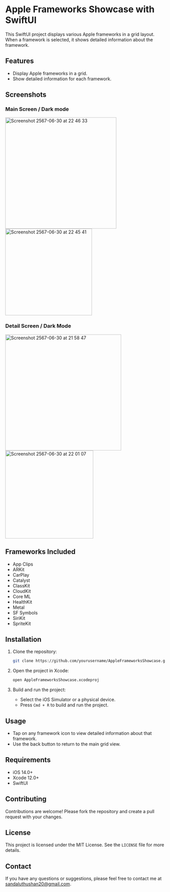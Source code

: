 # Apple Frameworks Showcase with SwiftUI

This SwiftUI project displays various Apple frameworks in a grid layout. When a framework is selected, it shows detailed information about the framework.

## Features

- Display Apple frameworks in a grid.
- Show detailed information for each framework.

## Screenshots

### Main Screen / Dark mode
<img width="350" alt="Screenshot 2567-06-30 at 22 46 33" src="https://github.com/Sandalu01/Apple-Framework/assets/108582011/964f4248-0104-483e-b730-1f0214122b04"> <img width="273" alt="Screenshot 2567-06-30 at 22 45 41" src="https://github.com/Sandalu01/Apple-Framework/assets/108582011/4fa3adc0-bfe6-46c6-9fdc-c3f352810f2a">



### Detail Screen / Dark Mode
<img width="365" alt="Screenshot 2567-06-30 at 21 58 47" src="https://github.com/Sandalu01/Apple-Framework/assets/108582011/fe19366a-d5cf-4007-9d3f-a5566fe6d0aa">
<img width="277" alt="Screenshot 2567-06-30 at 22 01 07" src="https://github.com/Sandalu01/Apple-Framework/assets/108582011/63a23069-6a89-45d9-8d6f-4933d25a1ab5">

## Frameworks Included

- App Clips
- ARKit
- CarPlay
- Catalyst
- ClassKit
- CloudKit
- Core ML
- HealthKit
- Metal
- SF Symbols
- SiriKit
- SpriteKit

## Installation

1. Clone the repository:
    ```sh
    git clone https://github.com/yourusername/AppleFrameworksShowcase.git
    ```

2. Open the project in Xcode:
    ```sh
    open AppleFrameworksShowcase.xcodeproj
    ```

3. Build and run the project:
    - Select the iOS Simulator or a physical device.
    - Press `Cmd + R` to build and run the project.

## Usage

- Tap on any framework icon to view detailed information about that framework.
- Use the back button to return to the main grid view.

## Requirements

- iOS 14.0+
- Xcode 12.0+
- SwiftUI

## Contributing

Contributions are welcome! Please fork the repository and create a pull request with your changes.

## License

This project is licensed under the MIT License. See the `LICENSE` file for more details.

## Contact

If you have any questions or suggestions, please feel free to contact me at [sandaluthushan20@gmail.com](mailto:youremail@example.com).




